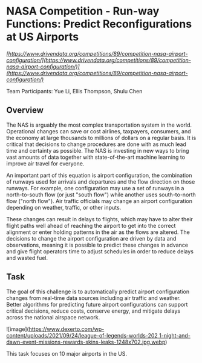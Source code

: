 # NASA Competition - Run-way Functions: Predict Reconfigurations at US Airports
*[https://www.drivendata.org/competitions/89/competition-nasa-airport-configuration/](https://www.drivendata.org/competitions/89/competition-nasa-airport-configuration/)](https://www.drivendata.org/competitions/89/competition-nasa-airport-configuration/)*

Team Participants: Yue Li, Ellis Thompson, Shulu Chen

## Overview
The NAS is arguably the most complex transportation system in the world. Operational changes can save or cost airlines, taxpayers, consumers, and the economy at large thousands to millions of dollars on a regular basis. It is critical that decisions to change procedures are done with as much lead time and certainty as possible. The NAS is investing in new ways to bring vast amounts of data together with state-of-the-art machine learning to improve air travel for everyone.

An important part of this equation is airport configuration, the combination of runways used for arrivals and departures and the flow direction on those runways. For example, one configuration may use a set of runways in a north-to-south flow (or just "south flow") while another uses south-to-north flow ("north flow"). Air traffic officials may change an airport configuration depending on weather, traffic, or other inputs.

These changes can result in delays to flights, which may have to alter their flight paths well ahead of reaching the airport to get into the correct alignment or enter holding patterns in the air as the flows are altered. The decisions to change the airport configuration are driven by data and observations, meaning it is possible to predict these changes in advance and give flight operators time to adjust schedules in order to reduce delays and wasted fuel.

## Task
The goal of this challenge is to automatically predict airport configuration changes from real-time data sources including air traffic and weather. Better algorithms for predicting future airport configurations can support critical decisions, reduce costs, conserve energy, and mitigate delays across the national airspace network.

![image]([https://www.dexerto.com/wp-content/uploads/2021/09/24/league-of-legends-worlds-202
1-night-and-dawn-event-missions-rewards-skins-leaks-1248x702.jpg.webp](https://drivendata-public-assets.s3.amazonaws.com/airportconfig-airport-map.svg))

This task focuses on 10 major airports in the US.

